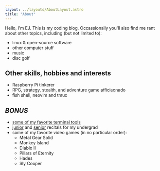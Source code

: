 ```yaml
---
layout: ../layouts/AboutLayout.astro
title: "About"
---
```


Hello, I'm EJ. This is my coding blog. Occassionally you'll also find me rant about other topics, including (but not limited to):

- linux & open-source software
- other computer stuff
- music
- disc golf

## Other skills, hobbies and interests

- Raspberry Pi tinkerer
- RPG, strategy, stealth, and adventure game afficiaonado
- fish shell, neovim and tmux

## _BONUS_

- [some of my favorite terminal tools](https://github.com/stars/Mawdac/lists/awesome-tools)
- [junior](https://edwardreillybass.bandcamp.com/album/junior-recital) and [senior](https://edwardreillybass.bandcamp.com/album/senior-recital) recitals for my undergrad
- some of my favorite video games (in no particular order):
  - Metal Gear Solid
  - Monkey Island
  - Diablo II
  - Pillars of Eternity
  - Hades
  - Sly Cooper

